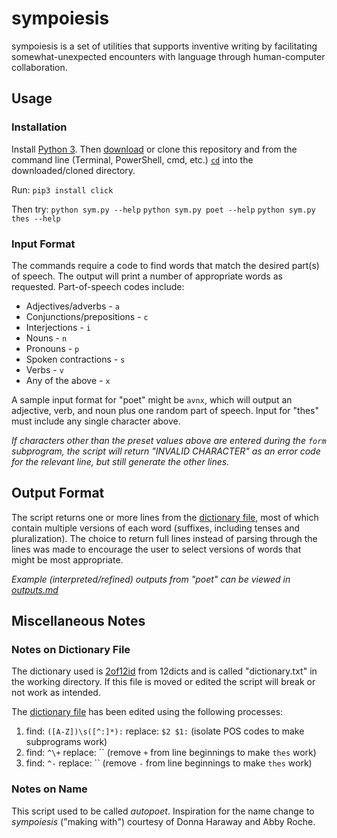 # sympoiesis
sympoiesis is a set of utilities that supports inventive writing by facilitating somewhat-unexpected encounters with language through human-computer collaboration.

## Usage
### Installation
Install [Python 3](https://www.python.org/downloads/). Then [download](https://github.com/tylerdq/sympoiesis/archive/master.zip) or clone this repository and from the command line (Terminal, PowerShell, cmd, etc.) [`cd`](https://www.git-tower.com/learn/git/ebook/en/command-line/appendix/command-line-101) into the downloaded/cloned directory.

Run: `pip3 install click`

Then try:
`python sym.py --help`
`python sym.py poet --help`
`python sym.py thes --help`

### Input Format
The commands require a code to find words that match the desired part(s) of speech. The output will print a number of appropriate words as requested. Part-of-speech codes include:

* Adjectives/adverbs - `a`
* Conjunctions/prepositions - `c`
* Interjections - `i`
* Nouns - `n`
* Pronouns - `p`
* Spoken contractions - `s`
* Verbs - `v`
* Any of the above - `x`

A sample input format for "poet" might be `avnx`, which will output an adjective, verb, and noun plus one random part of speech. Input for "thes" must include any single character above.

*If characters other than the preset values above are entered during the `form` subprogram, the script will return "INVALID CHARACTER" as an error code for the relevant line, but still generate the other lines.*

## Output Format
The script returns one or more lines from the [dictionary file](words.txt), most of which contain multiple versions of each word (suffixes, including tenses and pluralization). The choice to return full lines instead of parsing through the lines was made to encourage the user to select versions of words that might be most appropriate.

*Example (interpreted/refined) outputs from "poet" can be viewed in [outputs.md](outputs.md)*

## Miscellaneous Notes

### Notes on Dictionary File
The dictionary used is [2of12id](http://wordlist.aspell.net/alt12dicts-infl-readme/) from 12dicts and is called "dictionary.txt" in the working directory. If this file is moved or edited the script will break or not work as intended.

The [dictionary file](dictionary.txt) has been edited using the following processes:  
1. find: `([A-Z])\s([^:]*):` replace: `$2 $1:` (isolate POS codes to make subprograms work)
2. find: `^\+` replace: `` (remove `+` from line beginnings to make `thes` work)
3. find: `^-` replace: `` (remove `-` from line beginnings to make `thes` work)

### Notes on Name
This script used to be called *autopoet*. Inspiration for the name change to *sympoiesis* ("making with") courtesy of Donna Haraway and Abby Roche.
